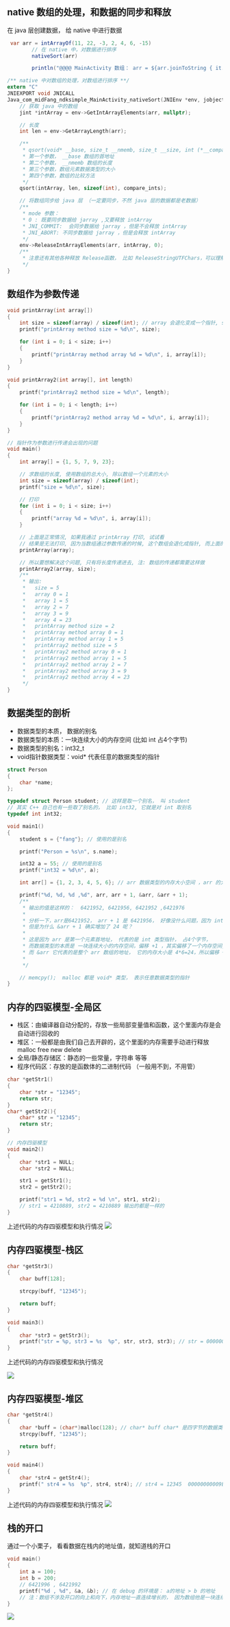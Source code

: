 ## native 数组的处理，和数据的同步和释放

在 java 层创建数据， 给 native 中进行数据
```java 
 var arr = intArrayOf(11, 22, -3, 2, 4, 6, -15)
        // 在 native 中，对数据进行排序
        nativeSort(arr)

        println("@@@@ MainActivity 数组： arr = ${arr.joinToString { it.toString() }}")
```

```c
/** native 中对数组的处理，对数组进行排序 **/
extern "C"
JNIEXPORT void JNICALL
Java_com_midFang_ndksimple_MainActivity_nativeSort(JNIEnv *env, jobject thiz, jintArray arr) {
    // 获取 java 中的数组
    jint *intArray = env->GetIntArrayElements(arr, nullptr);

    // 长度
    int len = env->GetArrayLength(arr);

    /**
     * qsort(void* __base, size_t __nmemb, size_t __size, int (*__comparator)(const void* __lhs, const void* __rhs))
     * 第一个参数， __base 数组的首地址
     * 第二个参数， __nmemb 数组的长度
     * 第三个参数，数组元素数据类型的大小
     * 第四个参数，数组的比较方法
     */
    qsort(intArray, len, sizeof(int), compare_ints);

    // 将数组同步给 java 层 （一定要同步，不然 java 层的数据都是老数据）
    /**
     * mode 参数：
     * 0 : 既要同步数据给 jarray ,又要释放 intArray
     * JNI_COMMIT:  会同步数据给 jarray ，但是不会释放 intArray
     * JNI_ABORT: 不同步数据给 jarray ，但是会释放 intArray
     */
    env->ReleaseIntArrayElements(arr, intArray, 0);
    /**
     * 注意还有其他各种释放 Release函数， 比如 ReleaseStringUTFChars，可以理解为对象的释放，且同步数据的函数 Api
     */
}
```



## 数组作为参数传递
```c
void printArray(int array[])
{
    int size = sizeof(array) / sizeof(int); // array 会退化变成一个指针, sizeof(array) 计算的是指针的大小
    printf("printArray method size = %d\n", size);

    for (int i = 0; i < size; i++)
    {
        printf("printArray method array %d = %d\n", i, array[i]);
    }
}

void printArray2(int array[], int length)
{
    printf("printArray2 method size = %d\n", length);

    for (int i = 0; i < length; i++)
    {
        printf("printArray2 method array %d = %d\n", i, array[i]);
    }
}

// 指针作为参数进行传递会出现的问题
void main()
{
    int array[] = {1, 5, 7, 9, 23};

    // 求数组的长度, 使用数组的总大小, 除以数组一个元素的大小
    int size = sizeof(array) / sizeof(int);
    printf("size = %d\n", size);

    // 打印
    for (int i = 0; i < size; i++)
    {
        printf("array %d = %d\n", i, array[i]);
    }

    // 上面是正常情况, 如果我通过 printArray 打印, 试试看
    // 结果是无法打印, 因为当数组通过参数传递的时候, 这个数组会退化成指针, 而上面的方法 sizeof(array) 计算的是指针的大小,而不是数组的大小
    printArray(array);

    // 所以要想解决这个问题, 只有将长度传递进去, 注: 数组的传递都需要这样做
    printArray2(array, size);
    /**
     * 输出:
     *   size = 5
     *   array 0 = 1
     *   array 1 = 5
     *   array 2 = 7
     *   array 3 = 9
     *   array 4 = 23
     *   printArray method size = 2
     *   printArray method array 0 = 1
     *   printArray method array 1 = 5
     *   printArray2 method size = 5
     *   printArray2 method array 0 = 1
     *   printArray2 method array 1 = 5
     *   printArray2 method array 2 = 7
     *   printArray2 method array 3 = 9
     *   printArray2 method array 4 = 23
     */
}
```

## 数据类型的剖析
- 数据类型的本质， 数据的别名 
- 数据类型的本质：一块连续大小的内存空间 (比如 int 占4个字节)
- 数据类型的别名：int32_t
- void指针数据类型：void* 代表任意的数据类型的指针

```c
struct Person
{
    char *name;
};

typedef struct Person student; // 这样是取一个别名， 叫 student
// 其实 C++ 自己也有一些取了别名的， 比如 int32, 它就是对 int 取别名
typedef int int32;

void main1()
{
    student s = {"fang"}; // 使用的是别名

    printf("Person = %s\n", s.name); 

    int32 a = 55; // 使用的是别名
    printf("int32 = %d\n", a);

    int arr[] = {1, 2, 3, 4, 5, 6}; // arr 数据类型的内存大小空间 ，arr 的大小是24

    printf("%d, %d, %d ,%d", arr, arr + 1, &arr, &arr + 1);
    /**
     * 输出的值是这样的：  6421952, 6421956, 6421952 ,6421976
     *
     * 分析一下，arr是6421952， arr + 1 是 6421956， 好像没什么问题，因为 int 是4个字节，偏移了4个字节
     * 但是为什么 &arr + 1 确实增加了 24 呢？
     *
     * 这是因为 arr 是第一个元素首地址， 代表的是 int 类型指针， 占4个字节，
     * 而数据类型的本质是 一块连续大小的内存空间，偏移 +1 ，其实偏移了一个内存空间, 所以  arr + 1 偏移了4个位置
     * 而 &arr 它代表的是整个 arr 数组的地址， 它的内存大小是 4*6=24，所以偏移 +1，偏移了24个位置
     *
     */

    // memcpy();  malloc 都是 void* 类型， 表示任意数据类型的指针 
}
```

## 内存的四驱模型-全局区
- 栈区：由编译器自动分配的，存放一些局部变量值和函数，这个里面内存是会自动进行回收的
- 堆区：一般都是由我们自己去开辟的，这个里面的内存需要手动进行释放  malloc  free  new  delete
- 全局/静态存储区：静态的一些常量，字符串 等等
- 程序代码区：存放的是函数体的二进制代码 （一般用不到，不用管）

```c
char *getStr1()
{
    char *str = "12345";
    return str;
}
char* getStr2(){
	char* str = "12345";
	return str;
}

// 内存四驱模型
void main2()
{
    char *str1 = NULL;
    char *str2 = NULL;

    str1 = getStr1();
    str2 = getStr2();

    printf("str1 = %d, str2 = %d \n", str1, str2);
    // str1 = 4210889, str2 = 4210889 输出的都是一样的
}
```

上述代码的内存四驱模型和执行情况
![](https://raw.githubusercontent.com/midFang/imgSource/main/20240416231106.png)


## 内存四驱模型-栈区
```c
char *getStr3()
{
    char buff[128];

    strcpy(buff, "12345");

    return buff;
}

void main3()
{
    char *str3 = getStr3();
    printf("str = %p, str3 = %s  %p", str, str3, str3); // str = 0000000000000000, str3 = (null)  0000000000000000
}

```
上述代码的内存四驱模型和执行情况

![](https://raw.githubusercontent.com/midFang/imgSource/main/20240416232845.png)

## 内存四驱模型-堆区
```c
char *getStr4()
{
    char *buff = (char*)malloc(128); // char* buff char* 是四字节的数据类型，存的是堆区开辟的 128 个字节的首地址
    strcpy(buff, "12345");

    return buff;
}

void main4()
{
    char *str4 = getStr4();
    printf(" str4 = %s  %p", str4, str4); // str4 = 12345  00000000009E15D0
}
```

上述代码的内存四驱模型和执行情况
![](https://raw.githubusercontent.com/midFang/imgSource/main/20240416234415.png)

## 栈的开口 

通过一个小栗子， 看看数据在栈内的地址值，就知道栈的开口
```c
void main()
{
    int a = 100;
    int b = 200;
    // 6421996 , 6421992
    printf("%d , %d", &a, &b); // 在 debug 的环境是： a的地址 > b 的地址
    // 注：数组不涉及开口的向上和向下，内存地址一直连续增长的， 因为数组他是一块连续的内存空间
}
```

![](https://raw.githubusercontent.com/midFang/imgSource/main/20240417225229.png)